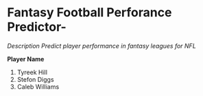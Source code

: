 # Fantasy Football Perforance Predictor-
*Description*
  *Predict player performance in fantasy leagues for NFL*

**Player Name**
1. Tyreek Hill
2. Stefon Diggs
3. Caleb Williams


